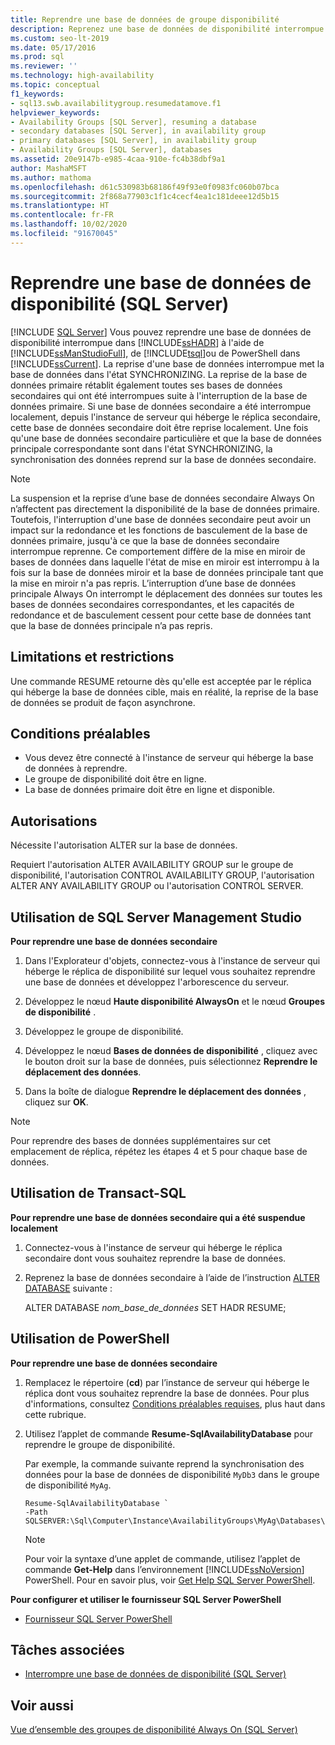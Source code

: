 ```yaml
---
title: Reprendre une base de données de groupe disponibilité
description: Reprenez une base de données de disponibilité interrompue dans les groupes de disponibilité Always On à l’aide de SQL Server Management Studio, de Transact-SQL ou de PowerShell dans SQL Server.
ms.custom: seo-lt-2019
ms.date: 05/17/2016
ms.prod: sql
ms.reviewer: ''
ms.technology: high-availability
ms.topic: conceptual
f1_keywords:
- sql13.swb.availabilitygroup.resumedatamove.f1
helpviewer_keywords:
- Availability Groups [SQL Server], resuming a database
- secondary databases [SQL Server], in availability group
- primary databases [SQL Server], in availability group
- Availability Groups [SQL Server], databases
ms.assetid: 20e9147b-e985-4caa-910e-fc4b38dbf9a1
author: MashaMSFT
ms.author: mathoma
ms.openlocfilehash: d61c530983b68186f49f93e0f0983fc060b07bca
ms.sourcegitcommit: 2f868a77903c1f1c4cecf4ea1c181deee12d5b15
ms.translationtype: HT
ms.contentlocale: fr-FR
ms.lasthandoff: 10/02/2020
ms.locfileid: "91670045"
---
```

# <a name="resume-an-availability-database-sql-server"></a>Reprendre une base de données de disponibilité (SQL Server)
[!INCLUDE [SQL Server](../../../includes/applies-to-version/sqlserver.md)]
  Vous pouvez reprendre une base de données de disponibilité interrompue dans [!INCLUDE[ssHADR](../../../includes/sshadr-md.md)] à l'aide de [!INCLUDE[ssManStudioFull](../../../includes/ssmanstudiofull-md.md)], de [!INCLUDE[tsql](../../../includes/tsql-md.md)]ou de PowerShell dans [!INCLUDE[ssCurrent](../../../includes/sscurrent-md.md)]. La reprise d'une base de données interrompue met la base de données dans l'état SYNCHRONIZING. La reprise de la base de données primaire rétablit également toutes ses bases de données secondaires qui ont été interrompues suite à l'interruption de la base de données primaire. Si une base de données secondaire a été interrompue localement, depuis l'instance de serveur qui héberge le réplica secondaire, cette base de données secondaire doit être reprise localement. Une fois qu'une base de données secondaire particulière et que la base de données principale correspondante sont dans l'état SYNCHRONIZING, la synchronisation des données reprend sur la base de données secondaire.  
  
> [!NOTE]  
>  La suspension et la reprise d’une base de données secondaire Always On n’affectent pas directement la disponibilité de la base de données primaire. Toutefois, l'interruption d'une base de données secondaire peut avoir un impact sur la redondance et les fonctions de basculement de la base de données primaire, jusqu'à ce que la base de données secondaire interrompue reprenne. Ce comportement diffère de la mise en miroir de bases de données dans laquelle l'état de mise en miroir est interrompu à la fois sur la base de données miroir et la base de données principale tant que la mise en miroir n'a pas repris. L’interruption d’une base de données principale Always On interrompt le déplacement des données sur toutes les bases de données secondaires correspondantes, et les capacités de redondance et de basculement cessent pour cette base de données tant que la base de données principale n’a pas repris.  
  
  
  
## <a name="limitations-and-restrictions"></a>Limitations et restrictions  
 Une commande RESUME retourne dès qu'elle est acceptée par le réplica qui héberge la base de données cible, mais en réalité, la reprise de la base de données se produit de façon asynchrone.  
  
##  <a name="prerequisites"></a><a name="Prerequisites"></a> Conditions préalables  
  
-   Vous devez être connecté à l'instance de serveur qui héberge la base de données à reprendre.    
-   Le groupe de disponibilité doit être en ligne.    
-   La base de données primaire doit être en ligne et disponible.  
  
  
##  <a name="permissions"></a><a name="Permissions"></a> Autorisations  
 Nécessite l'autorisation ALTER sur la base de données.  
  
 Requiert l'autorisation ALTER AVAILABILITY GROUP sur le groupe de disponibilité, l'autorisation CONTROL AVAILABILITY GROUP, l'autorisation ALTER ANY AVAILABILITY GROUP ou l'autorisation CONTROL SERVER.  
  
##  <a name="using-sql-server-management-studio"></a><a name="SSMSProcedure"></a> Utilisation de SQL Server Management Studio  
 **Pour reprendre une base de données secondaire**  
  
1.  Dans l'Explorateur d'objets, connectez-vous à l'instance de serveur qui héberge le réplica de disponibilité sur lequel vous souhaitez reprendre une base de données et développez l'arborescence du serveur.  
  
2.  Développez le nœud **Haute disponibilité AlwaysOn** et le nœud **Groupes de disponibilité** .  
  
3.  Développez le groupe de disponibilité.  
  
4.  Développez le nœud **Bases de données de disponibilité** , cliquez avec le bouton droit sur la base de données, puis sélectionnez **Reprendre le déplacement des données**.  
  
5.  Dans la boîte de dialogue **Reprendre le déplacement des données** , cliquez sur **OK**.  
  
> [!NOTE]  
>  Pour reprendre des bases de données supplémentaires sur cet emplacement de réplica, répétez les étapes 4 et 5 pour chaque base de données.  
  
##  <a name="using-transact-sql"></a><a name="TsqlProcedure"></a> Utilisation de Transact-SQL  
 **Pour reprendre une base de données secondaire qui a été suspendue localement**  
  
1.  Connectez-vous à l'instance de serveur qui héberge le réplica secondaire dont vous souhaitez reprendre la base de données.  
  
2.  Reprenez la base de données secondaire à l’aide de l’instruction [ALTER DATABASE](../../../t-sql/statements/alter-database-transact-sql-set-hadr.md) suivante :  

     ALTER DATABASE *nom_base_de_données* SET HADR RESUME;
  
##  <a name="using-powershell"></a><a name="PowerShellProcedure"></a> Utilisation de PowerShell  
 **Pour reprendre une base de données secondaire**  
  
1.  Remplacez le répertoire (**cd**) par l’instance de serveur qui héberge le réplica dont vous souhaitez reprendre la base de données. Pour plus d'informations, consultez [Conditions préalables requises](#Prerequisites), plus haut dans cette rubrique.  
  
2.  Utilisez l’applet de commande **Resume-SqlAvailabilityDatabase** pour reprendre le groupe de disponibilité.  
  
     Par exemple, la commande suivante reprend la synchronisation des données pour la base de données de disponibilité `MyDb3` dans le groupe de disponibilité `MyAg`.  
  
    ```  
    Resume-SqlAvailabilityDatabase `   
    -Path SQLSERVER:\Sql\Computer\Instance\AvailabilityGroups\MyAg\Databases\MyDb3  
    ```  
  
    > [!NOTE]  
    >  Pour voir la syntaxe d’une applet de commande, utilisez l’applet de commande **Get-Help** dans l’environnement [!INCLUDE[ssNoVersion](../../../includes/ssnoversion-md.md)] PowerShell. Pour en savoir plus, voir [Get Help SQL Server PowerShell](../../../powershell/sql-server-powershell.md).  
  
 **Pour configurer et utiliser le fournisseur SQL Server PowerShell**  
  
-   [Fournisseur SQL Server PowerShell](../../../powershell/sql-server-powershell-provider.md)  
  
##  <a name="related-tasks"></a><a name="RelatedTasks"></a> Tâches associées  
  
-   [Interrompre une base de données de disponibilité &#40;SQL Server&#41;](../../../database-engine/availability-groups/windows/suspend-an-availability-database-sql-server.md)  
  
## <a name="see-also"></a>Voir aussi  
 [Vue d’ensemble des groupes de disponibilité Always On (SQL Server)](../../../database-engine/availability-groups/windows/overview-of-always-on-availability-groups-sql-server.md)  
  
